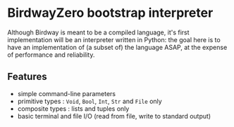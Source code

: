 # BirdwayZero bootstrap interpreter

Although Birdway is meant to be a compiled language,
it's first implementation will be an interpreter written
in Python: the goal here is to have an implementation
of (a subset of) the language ASAP, at the expense of performance and reliability.

## Features

* simple command-line parameters
* primitive types : `Void`, `Bool`, `Int`, `Str` and `File` only
* composite types : lists and tuples only
* basic terminal and file I/O (read from file, write to standard output)